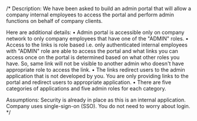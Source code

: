 /*
Description: 
We have been asked to build an admin portal that will allow a company internal employees to access the portal and perform admin functions on behalf of company clients.

Here are additional details:
•	Admin portal is accessible only on company network to only company employees that have one of the "ADMIN" roles. 
•	Access to the links is role based i.e. only authenticated internal employees with "ADMIN" role are able to access the portal and what links you can access once on the portal is determined based on what other roles you have. So, same link will not be visible to another admin who doesn't have appropriate role to access the link.
•	The links redirect users to the admin application that is not developed by you. You are only providing links to the portal and redirect users to appropriate application.
•	There are five categories of applications and five admin roles for each category. 


Assumptions:
Security is already in place as this is an internal application. Company uses single-sign-on (SSO). You do not need to worry about login.
*/

